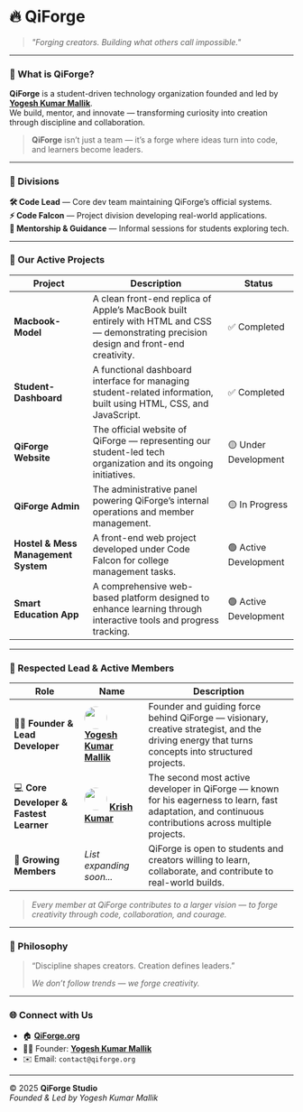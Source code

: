 # 🔥 QiForge

> *"Forging creators. Building what others call impossible."*

---

### 🧭 What is QiForge?
**QiForge** is a student-driven technology organization founded and led by [**Yogesh Kumar Mallik**](https://github.com/Yogesh-Kumar-Mallik-dev).  
We build, mentor, and innovate — transforming curiosity into creation through discipline and collaboration.

> **QiForge** isn’t just a team — it’s a forge where ideas turn into code,  
> and learners become leaders.

---

### 🧩 Divisions  
**🛠 Code Lead** — Core dev team maintaining QiForge’s official systems.  
**⚡ Code Falcon** — Project division developing real-world applications.  
**💬 Mentorship & Guidance** — Informal sessions for students exploring tech.

---

### 🚀 Our Active Projects  
| Project | Description | Status |
|----------|--------------|---------|
| **Macbook-Model** | A clean front-end replica of Apple’s MacBook built entirely with HTML and CSS — demonstrating precision design and front-end creativity. | ✅ Completed |
| **Student-Dashboard** | A functional dashboard interface for managing student-related information, built using HTML, CSS, and JavaScript. | ✅ Completed |
| **QiForge Website** | The official website of QiForge — representing our student-led tech organization and its ongoing initiatives. | 🟡 Under Development |
| **QiForge Admin** | The administrative panel powering QiForge’s internal operations and member management. | 🟡 In Progress |
| **Hostel & Mess Management System** | A front-end web project developed under Code Falcon for college management tasks. | 🟢 Active Development |
| **Smart Education App** | A comprehensive web-based platform designed to enhance learning through interactive tools and progress tracking. | 🟢 Active Development |

---

### 🏅 Respected Lead & Active Members  

| Role | Name | Description |
|------|------|-------------|
| 🧑‍💼 **Founder & Lead Developer** | <img src="https://avatars.githubusercontent.com/Yogesh-Kumar-Mallik-dev" width="40" style="border-radius:50%;">[**Yogesh Kumar Mallik**](https://github.com/Yogesh-Kumar-Mallik-dev) | Founder and guiding force behind QiForge — visionary, creative strategist, and the driving energy that turns concepts into structured projects. |
| 💻 **Core Developer & Fastest Learner** |<img src="https://avatars.githubusercontent.com/krishkr012" width="40" style="border-radius:50%;"> [**Krish Kumar**](https://github.com/krishkr012) | The second most active developer in QiForge — known for his eagerness to learn, fast adaptation, and continuous contributions across multiple projects. |
| 🌱 **Growing Members** | *List expanding soon...* | QiForge is open to students and creators willing to learn, collaborate, and contribute to real-world builds. |

> *Every member at QiForge contributes to a larger vision — to forge creativity through code, collaboration, and courage.*  

---

### 🧠 Philosophy
> “Discipline shapes creators. Creation defines leaders.”  
>  
> *We don’t follow trends — we forge creativity.*

---

### 🌐 Connect with Us  
- 🏠 [**QiForge.org**](https://qiforge.org)  
- 🧑‍💻 Founder: [**Yogesh Kumar Mallik**](https://github.com/Yogesh-Kumar-Mallik-dev)  
- ✉️ Email: `contact@qiforge.org`  

---

© 2025 **QiForge Studio**  
*Founded & Led by Yogesh Kumar Mallik*
